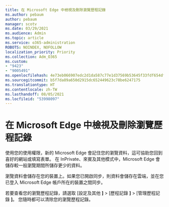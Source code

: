 ```yaml
---
title: 在 Microsoft Edge 中檢視及刪除瀏覽歷程記錄
ms.author: pebaum
author: pebaum
manager: scotv
ms.date: 03/29/2021
ms.audience: Admin
ms.topic: article
ms.service: o365-administration
ROBOTS: NOINDEX, NOFOLLOW
localization_priority: Priority
ms.collection: Adm_O365
ms.custom:
- "9423"
- "9005491"
ms.openlocfilehash: 4e73eb066907edc2d1da587c77e1d37569b53645f33fdf654dfa930ee3ef7dda
ms.sourcegitcommit: b5f7da89a650d2915dc652449623c78be6247175
ms.translationtype: HT
ms.contentlocale: zh-TW
ms.lasthandoff: 08/05/2021
ms.locfileid: "53998097"
---
```

# <a name="view-and-delete-browsing-history-in-microsoft-edge"></a>在 Microsoft Edge 中檢視及刪除瀏覽歷程記錄

使用您的使用權限，新的 Microsoft Edge 會記住您的瀏覽資料，這可協助您回到喜好的網站或填寫表單。 在 InPrivate、來賓及其他模式中，Microsoft Edge 會儲存較一般瀏覽期間所儲存更少的資料。

瀏覽資料會儲存在您的裝置上。如果您已開啟同步，則資料會儲存在雲端，並在您已登入 Microsoft Edge 帳戶所在的裝置之間同步。

若要查看您的瀏覽歷程記錄，請選取 [設定及其他 **]**   >  [歷程記錄 **]**  >  [管理歷程記錄 **]**。 您隨時都可以清除您的瀏覽歷程記錄。